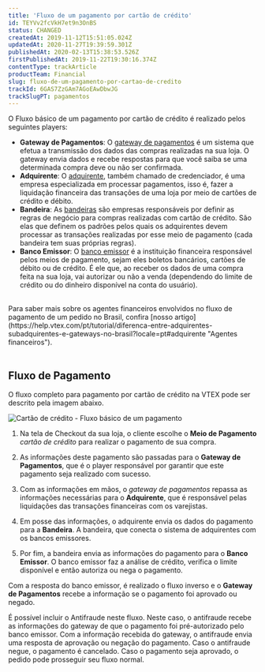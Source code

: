 ```yaml
---
title: 'Fluxo de um pagamento por cartão de crédito'
id: TEYVv2fcVkH7et9n3OnBS
status: CHANGED
createdAt: 2019-11-12T15:51:05.024Z
updatedAt: 2020-11-27T19:39:59.301Z
publishedAt: 2020-02-13T15:38:53.526Z
firstPublishedAt: 2019-11-22T19:30:16.374Z
contentType: trackArticle
productTeam: Financial
slug: fluxo-de-um-pagamento-por-cartao-de-credito
trackId: 6GAS7ZzGAm7AGoEAwDbwJG
trackSlugPT: pagamentos
---
```


O Fluxo básico de um pagamento por cartão de crédito é realizado pelos seguintes players:   

- **Gateway de Pagamentos**: O [gateway de pagamentos](https://help.vtex.com/pt/tutorial/o-que-e-um-gateway-de-pagamentos?locale=pt "Gateway de pagamentos") é um sistema que efetua a transmissão dos dados das compras realizadas na sua loja. O gateway envia dados e recebe respostas para que você saiba se uma determinada compra deve ou não ser confirmada. 
- **Adquirente**: O [adquirente](https://help.vtex.com/pt/tutorial/diferenca-entre-adquirentes-subadquirentes-e-gateways-no-brasil?locale=pt#adquirente "Adquirente"), também chamado de credenciador, é uma empresa especializada em processar pagamentos, isso é, fazer a liquidação financeira das transações de uma loja por meio de cartões de crédito e débito.
- **Bandeira**: As [bandeiras](https://help.vtex.com/pt/tutorial/o-que-e-uma-bandeira-de-cartao-de-credito--4bNba5QYuIwKEmac88KwyI "Bandeira") são empresas responsáveis por definir as regras de negócio para compras realizadas com cartão de crédito. São elas que definem os padrões pelos quais os adquirentes devem processar as transações realizadas por esse meio de pagamento (cada bandeira tem suas próprias regras).
- **Banco Emissor**: O [banco emissor](https://help.vtex.com/pt/tutorial/o-que-e-banco-emissor?locale=pt "Banco Emissor") é a instituição financeira responsável pelos meios de pagamento, sejam eles boletos bancários, cartões de débito ou de crédito. É ele que, ao receber os dados de uma compra feita na sua loja, vai autorizar ou não a venda (dependendo do limite de crédito ou do dinheiro disponível na conta do usuário). 
<br/>
Para saber mais sobre os agentes financeiros envolvidos no fluxo de pagamento de um pedido no Brasil, confira [nosso artigo](https://help.vtex.com/pt/tutorial/diferenca-entre-adquirentes-subadquirentes-e-gateways-no-brasil?locale=pt#adquirente "Agentes financeiros"). <br/>
<br/>

## Fluxo de Pagamento

O fluxo completo para pagamento por cartão de crédito na VTEX pode ser descrito pela imagem abaixo. 

![Cartão de crédito - Fluxo básico de um pagamento](//images.ctfassets.net/alneenqid6w5/64zjpwrBkpqbOhR7vtZhKs/424c414ed06f81c4edcc676773fd00d9/Fluxo_Cart__o_de_Cr__dito.jpg)

1. Na tela de Checkout da sua loja, o cliente escolhe o  **Meio de Pagamento**  _cartão de crédito_ para realizar o pagamento de sua compra.  

2. As informações deste pagamento são passadas para o  **Gateway de Pagamentos**, que é o player responsável por garantir que este pagamento seja realizado com sucesso.  

3. Com as informações em mãos, o _gateway de pagamentos_ repassa as informações necessárias para o  **Adquirente**, que é responsável pelas liquidações das transações financeiras com os varejistas.  

4. Em posse das informações, o adquirente envia os dados do pagamento para a  **Bandeira**. A bandeira, que conecta o sistema de adquirentes com os bancos emissores. 
   
5. Por fim, a bandeira envia as informações do pagamento para o **Banco Emissor**. O banco emissor faz a análise de crédito, verifica o limite disponível e então autoriza ou nega o pagamento.

Com a resposta do banco emissor, é realizado o fluxo inverso e o  **Gateway de Pagamentos**  recebe a informação se o pagamento foi aprovado ou negado.

<div class="alert alert-info">
É possível incluir o Antifraude neste fluxo. Neste caso, o antifraude recebe as informações do gateway de que o pagamento foi pré-autorizado pelo banco emissor. Com a informação recebida do gateway, o antifraude envia uma resposta de aprovação ou negação do pagamento. Caso o antifraude negue, o pagamento é cancelado. Caso o pagamento seja aprovado, o pedido pode prosseguir seu fluxo normal.
</div>
